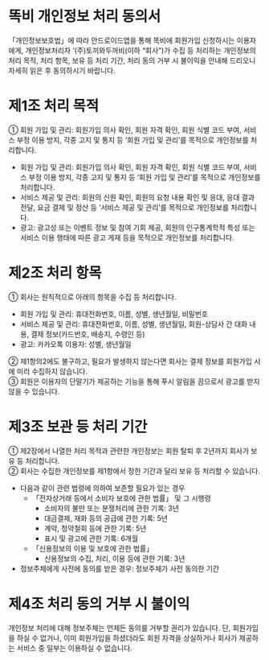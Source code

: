 똑비 개인정보 처리 동의서
=============
「개인정보보호법」에 따라 안드로이드앱을 통해 똑비에 회원가입 신청하시는 이용자에게, 개인정보처리자 ‘(주)토끼와두꺼비(이하 “회사”)가 수집 등 처리하는 개인정보의 처리 목적, 처리 항목, 보유 등 처리 기간, 처리 동의 거부 시 불이익을 안내해 드리오니 자세히 읽은 후 동의하시기 바랍니다.
# 제1조 처리 목적
① 회원 가입 및 관리: 회원가입 의사 확인, 회원 자격 확인, 회원 식별 코드 부여, 서비스 부정 이용 방지, 각종 고지 및 통지 등 ‘회원 가입 및 관리’를 목적으로 개인정보를 처리합니다.  
* 회원 가입 및 관리: 회원가입 의사 확인, 회원 자격 확인, 회원 식별 코드 부여, 서비스 부정 이용 방지, 각종 고지 및 통지 등 ‘회원 가입 및 관리’를 목적으로 개인정보를 처리합니다.  
* 서비스 제공 및 관리: 회원의 신원 확인, 회원의 요청 내용 확인 및 응대, 응대 결과 전달, 요금 결제 및 정산 등 ‘서비스 제공 및 관리’를 목적으로 개인정보를 처리합니다.
* 광고: 광고성 또는 이벤트 정보 및 참여 기회 제공, 회원의 인구통계학적 특성 또는 서비스 이용 행태에 따른 광고 게재 등을 목적으로 개인정보를 처리합니다.
# 제2조 처리 항목
① 회사는 원칙적으로 아래의 항목을 수집 등 처리합니다.  
* 회원 가입 및 관리: 휴대전화번호, 이름, 성별, 생년월일, 비밀번호
* 서비스 제공 및 관리: 휴대전화번호, 이름, 성별, 생년월일, 회원-상담사 간 대화 내용, 결제 정보(카드번호, 배송지, 수령인 등)
* 광고: 카카오톡 이용자: 성별, 생년월일

② 제1항의2에도 불구하고, 필요가 발생하지 않는다면 회사는 결제 정보를 회원가입 시에 미리 수집하지 않습니다.  
③ 회원은 이용자의 단말기가 제공하는 기능을 통해 푸시 알림을 끔으로서 광고를 받지 않을 수 있습니다.  

# 제3조 보관 등 처리 기간
① 제2장에서 나열한 처리 목적과 관련한 개인정보는 회원 탈퇴 후 2년까지 회사가 보유 등 처리합니다.  
② 회사는 수집한 개인정보를 제1항에서 정한 기간과 달리 보유 등 처리할 수 있습니다.  
* 다음과 같이 관련 법령에 의하여 보존할 필요가 있는 경우
    * 「전자상거래 등에서 소비자 보호에 관한 법률」 및 그 시행령
        * 소비자의 불만 또는 분쟁처리에 관한 기록: 3년
        * 대금결제, 재화 등의 공급에 관한 기록: 5년
        * 계약, 청약철회 등에 관한 기록: 5년
        * 표시 및 광고에 관한 기록: 6개월
    * 「신용정보의 이용 및 보호에 관한 법률」
        * 신용정보의 수집, 처리, 이용 등에 관한 기록: 3년
* 정보주체에게 사전에 동의를 받은 경우: 정보주체가 사전 동의한 기간

# 제4조 처리 동의 거부 시 불이익
개인정보 처리에 대해 정보주체는 언제든 동의를 거부할 권리가 있습니다. 단, 회원가입을 하실 수 없거나, 이미 회원가입을 하셨더라도 회원 자격을 상실하거나 회사가 제공하는 서비스 중 일부는 이용하실 수 없습니다.